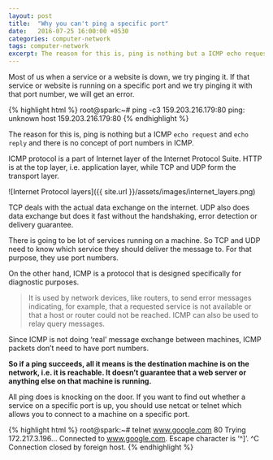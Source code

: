 ```yaml
---
layout: post
title:  "Why you can't ping a specific port"
date:   2016-07-25 16:00:00 +0530
categories: computer-network
tags: computer-network
excerpt: The reason for this is, ping is nothing but a ICMP echo request and echo reply and there is no concept of port numbers in ICMP.
---
```


Most of us when a service or a website is down, we try pinging it. If that service or website is running on a specific port and we try pinging it with that port number, we will get an error.


{% highlight html %}
root@spark:~# ping -c3 159.203.216.179:80
ping: unknown host 159.203.216.179:80
{% endhighlight %}

The reason for this is, ping is nothing but a ICMP `echo request` and `echo reply` and there is no concept of port numbers in ICMP.

ICMP protocol is a part of Internet layer of the Internet Protocol Suite. HTTP is at the top layer, i.e. application layer, while TCP and UDP form the transport layer.

![Internet Protocol layers]({{ site.url }}/assets/images/internet_layers.png)

TCP deals with the actual data exchange on the internet. UDP also does data exchange but does it fast without the handshaking, error detection or delivery guarantee.

There is going to be lot of services running on a machine. So TCP and UDP need to know which service they should deliver the message to. For that purpose, they use port numbers.

On the other hand, ICMP is a protocol that is designed specifically for diagnostic purposes.

> It is used by network devices, like routers, to send error messages indicating, for example, that a requested service is not available or that a host or router could not be reached. ICMP can also be used to relay query messages.

Since ICMP is not doing ‘real’ message exchange between machines, ICMP packets don’t need to have port numbers.

**So if a ping succeeds, all it means is the destination machine is on the network, i.e. it is reachable. It doesn’t guarantee that a web server or anything else on that machine is running.**

All ping does is knocking on the door. If you want to find out whether a service on a specific port is up, you should use netcat or telnet which allows you to connect to a machine on a specific port.

{% highlight html %}
root@spark:~# telnet www.google.com 80
Trying 172.217.3.196…
Connected to www.google.com.
Escape character is ‘^]’.
^C
Connection closed by foreign host.
{% endhighlight %}
